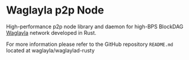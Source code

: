 # Waglayla p2p Node

High-performance p2p node library and daemon for high-BPS BlockDAG [Waglayla](https://waglayla.org) network developed in Rust.

For more information please refer to the GitHub repository `README.md` located at waglayla/waglaylad-rusty
